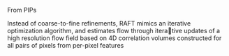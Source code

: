 From PIPs

Instead of coarse-to-fine refinements, RAFT  mimics an iterative optimization algorithm, and estimates flow through iterative updates of a high resolution flow field based on 4D correlation volumes constructed for all pairs of pixels from per-pixel features

